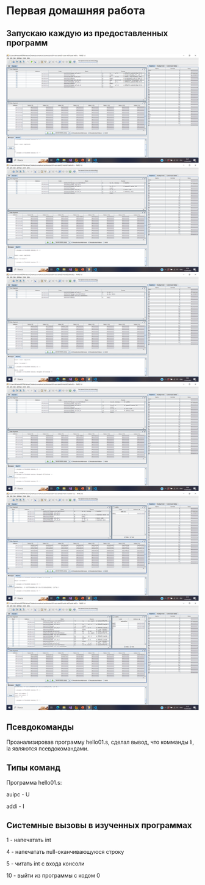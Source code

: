 # Первая домашняя работа

## Запускаю каждую из предоставленных программ

![Запуск первой программы](images/1.png)
![Запуск второй программы](images/2.png)
![Запуск третей программы](images/3.png)
![Запуск четвёртой программы](images/4.png)
![Запуск пятой программы](images/5.png)
![Запуск шестой программы](images/6.png)

## Псевдокоманды

Проанализировав программу hello01.s, сделал вывод, что комманды li, la
являются псевдокомандами.

## Типы команд

Программа hello01.s:

auipc - U

addi - I

## Системные вызовы в изученных программах

1 - напечатать int

4 - напечатать null-оканчивающуюся строку

5 - читать int с входа консоли

10 - выйти из программы с кодом 0
